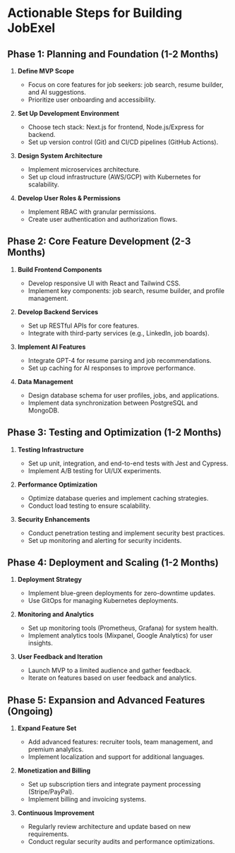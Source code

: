 # Actionable Steps for Building JobExel

## Phase 1: Planning and Foundation (1-2 Months)
1. **Define MVP Scope**
   - Focus on core features for job seekers: job search, resume builder, and AI suggestions.
   - Prioritize user onboarding and accessibility.

2. **Set Up Development Environment**
   - Choose tech stack: Next.js for frontend, Node.js/Express for backend.
   - Set up version control (Git) and CI/CD pipelines (GitHub Actions).

3. **Design System Architecture**
   - Implement microservices architecture.
   - Set up cloud infrastructure (AWS/GCP) with Kubernetes for scalability.

4. **Develop User Roles & Permissions**
   - Implement RBAC with granular permissions.
   - Create user authentication and authorization flows.

## Phase 2: Core Feature Development (2-3 Months)
1. **Build Frontend Components**
   - Develop responsive UI with React and Tailwind CSS.
   - Implement key components: job search, resume builder, and profile management.

2. **Develop Backend Services**
   - Set up RESTful APIs for core features.
   - Integrate with third-party services (e.g., LinkedIn, job boards).

3. **Implement AI Features**
   - Integrate GPT-4 for resume parsing and job recommendations.
   - Set up caching for AI responses to improve performance.

4. **Data Management**
   - Design database schema for user profiles, jobs, and applications.
   - Implement data synchronization between PostgreSQL and MongoDB.

## Phase 3: Testing and Optimization (1-2 Months)
1. **Testing Infrastructure**
   - Set up unit, integration, and end-to-end tests with Jest and Cypress.
   - Implement A/B testing for UI/UX experiments.

2. **Performance Optimization**
   - Optimize database queries and implement caching strategies.
   - Conduct load testing to ensure scalability.

3. **Security Enhancements**
   - Conduct penetration testing and implement security best practices.
   - Set up monitoring and alerting for security incidents.

## Phase 4: Deployment and Scaling (1-2 Months)
1. **Deployment Strategy**
   - Implement blue-green deployments for zero-downtime updates.
   - Use GitOps for managing Kubernetes deployments.

2. **Monitoring and Analytics**
   - Set up monitoring tools (Prometheus, Grafana) for system health.
   - Implement analytics tools (Mixpanel, Google Analytics) for user insights.

3. **User Feedback and Iteration**
   - Launch MVP to a limited audience and gather feedback.
   - Iterate on features based on user feedback and analytics.

## Phase 5: Expansion and Advanced Features (Ongoing)
1. **Expand Feature Set**
   - Add advanced features: recruiter tools, team management, and premium analytics.
   - Implement localization and support for additional languages.

2. **Monetization and Billing**
   - Set up subscription tiers and integrate payment processing (Stripe/PayPal).
   - Implement billing and invoicing systems.

3. **Continuous Improvement**
   - Regularly review architecture and update based on new requirements.
   - Conduct regular security audits and performance optimizations. 
